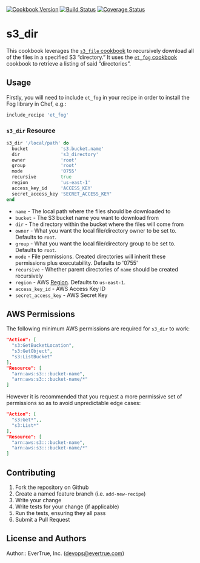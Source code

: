[![Cookbook Version](https://img.shields.io/cookbook/v/s3_dir.svg?style=flat)](https://supermarket.getchef.com/cookbooks/s3_dir)
[![Build Status](http://img.shields.io/travis/evertrue/s3_dir.svg?style=flat)](https://travis-ci.org/evertrue/s3_dir)
[![Coverage Status](http://img.shields.io/coveralls/evertrue/s3_dir.svg?style=flat)](https://coveralls.io/r/evertrue/s3_dir)

# s3_dir

This cookbook leverages the [`s3_file` cookbook](https://supermarket.getchef.com/cookbooks/s3_file) to recursively download all of the files in a specified S3 “directory.” It uses the [`et_fog` cookbook](https://supermarket.getchef.com/cookbooks/et_fog) cookbook to retrieve a listing of said “directories”.

## Usage

Firstly, you will need to include `et_fog` in your recipe in order to install the Fog library in Chef, e.g.:

```ruby
include_recipe 'et_fog'
```

### `s3_dir` Resource

```ruby
s3_dir '/local/path' do
  bucket            's3.bucket.name'
  dir               's3_directory'
  owner             'root'
  group             'root'
  mode              '0755'
  recursive         true
  region            'us-east-1'
  access_key_id     'ACCESS_KEY'
  secret_access_key 'SECRET_ACCESS_KEY'
end
```

* `name` - The local path where the files should be downloaded to
* `bucket` - The S3 bucket name you want to download from
* `dir` - The directory within the bucket where the files will come from
* `owner` - What you want the local file/directory owner to be set to. Defaults to `root`.
* `group` - What you want the local file/directory group to be set to. Defaults to `root`.
* `mode` - File permissions.  Created directories will inherit these permissions plus executability. Defaults to '0755'
* `recursive` - Whether parent directories of `name` should be created recursively
* `region` - AWS [Region](http://docs.aws.amazon.com/AWSEC2/latest/UserGuide/using-regions-availability-zones.html).  Defaults to `us-east-1`.
* `access_key_id` - AWS Access Key ID
* `secret_access_key` - AWS Secret Key

## AWS Permissions

The following minimum AWS permissions are required for `s3_dir` to work:

```json
"Action": [
  "s3:GetBucketLocation",
  "s3:GetObject",
  "s3:ListBucket"
],
"Resource": [
  "arn:aws:s3:::bucket-name",
  "arn:aws:s3:::bucket-name/*"
]
```

However it is recommended that you request a more permissive set of permissions so as to avoid unpredictable edge cases:

```json
"Action": [
  "s3:Get*",,
  "s3:List*"
],
"Resource": [
  "arn:aws:s3:::bucket-name",
  "arn:aws:s3:::bucket-name/*"
]
```

## Contributing

1. Fork the repository on Github
2. Create a named feature branch (i.e. `add-new-recipe`)
3. Write your change
4. Write tests for your change (if applicable)
5. Run the tests, ensuring they all pass
6. Submit a Pull Request

## License and Authors

Author:: EverTrue, Inc. (<devops@evertrue.com>)

